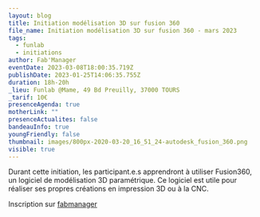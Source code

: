 ```yaml
---
layout: blog
title: Initiation modélisation 3D sur fusion 360
file_name: Initiation modélisation 3D sur fusion 360 - mars 2023
tags:
  - funlab
  - initiations
author: Fab'Manager
eventDate: 2023-03-08T18:00:35.719Z
publishDate: 2023-01-25T14:06:35.755Z
duration: 18h-20h
_lieu: Funlab @Mame, 49 Bd Preuilly, 37000 TOURS
_tarif: 10€
presenceAgenda: true
motherLink: ""
presenceActualites: false
bandeauInfo: true
youngFriendly: false
thumbnail: images/800px-2020-03-20_16_51_24-autodesk_fusion_360.png
visible: true
---
```

Durant cette initiation, les participant.e.s apprendront à utiliser Fusion360, un logiciel de modélisation 3D paramétrique. Ce logiciel est utile pour réaliser ses propres créations en impression 3D ou à la CNC.

Inscription sur [fabmanager](https://fabmanager.lafun.fr)